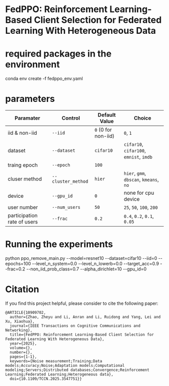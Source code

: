 # FedPPO: Reinforcement Learning-Based Client Selection for Federated Learning With Heterogeneous Data

# required packages in the environment
conda env create -f fedppo_env.yaml

# parameters
| Paramater                         | Control                 | Default Value              | Choice                                           |
|-----------------------------------|-------------------------|----------------------------|--------------------------------------------------|
| iid & non-iid                     | `--iid`                 | `0` (0 for non-iid)        | `0`, `1`                                         |
| dataset                           | `--dataset`             | `cifar10`                  | `cifar10`, `cifar100`, `emnist`, `imdb`          |
| traing epoch                      | `--epoch`               | `100`                      |                                                  |
| cluser method                     | `--cluster_method`      | `hier`                     | `hier`, `gmm`, `dbscan`, `kmeans`, `no`          |
| device                            | `--gpu_id`              | `0`                        |  none for cpu device                             |
| user number                       | `--num_users`           | `50`                       | `25`, `50`, `100`, `200`                         |
|participation rate of users        | `--frac`                | `0.2`                      | `0.4`, `0.2`, `0.1`, `0.05`                      |


# Running the experiments
python ppo_remove_main.py --model=resnet10 --dataset=cifar10 --iid=0 --epochs=100 --level_n_system=0.0 --level_n_lowerb=0.0 --target_acc=0.9 --frac=0.2 --non_iid_prob_class=0.7 --alpha_dirichlet=10 --gpu_id=0

# Citation
If you find this project helpful, please consider to cite the following paper:
```
@ARTICLE{10909702,
  author={Zhao, Zheyu and Li, Anran and Li, Ruidong and Yang, Lei and Xu, Xiaohua},
  journal={IEEE Transactions on Cognitive Communications and Networking}, 
  title={FedPPO: Reinforcement Learning-Based Client Selection for Federated Learning With Heterogeneous Data}, 
  year={2025},
  volume={},
  number={},
  pages={1-1},
  keywords={Noise measurement;Training;Data models;Accuracy;Noise;Adaptation models;Computational modeling;Servers;Distributed databases;Convergence;Reinforcement Learning;Federated Learning;Heterogeneous data},
  doi={10.1109/TCCN.2025.3547751}}
```
